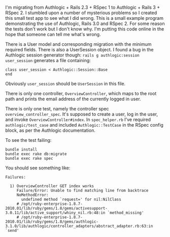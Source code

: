 I'm migrating from Authlogic + Rails 2.3 + RSpec 1 to Authlogic + Rails 3 + RSpec 2. I stumbled upon a number of mysterious problems so I created this small test app to see what I did wrong. This is a small example program demonstrating the use of Authlogic, Rails 3.0 and RSpec 2. For some reason the tests don't work but I don't know why. I'm putting this code online in the hope that someone can tell me what's wrong.

There is a User model and corresponding migration with the minimum required fields. There is also a UserSession object. I found a bug in the Authlogic session generator though: `rails g authlogic:session user_session` generates a file containing:

    class user_session < Authlogic::Session::Base
    end

Obviously `user_session` should be `UserSession` in this file.

There is only one controller, `OverviewController`, which maps to the root path and prints the email address of the currently logged in user.

There is only one test, namely the controller spec `overview_controller_spec`. It's supposed to create a user, log in the user, and invoke `OverviewController#index`. In `spec_helper.rb` I've required `authlogic/test_case` and included `Authlogic::TestCase` in the RSpec config block, as per the Authlogic documentation.

To see the test failing:

    bundle install
    bundle exec rake db:migrate
    bundle exec rake spec

You should see something like:

    Failures:
    
      1) OverviewController GET index works
         Failure/Error: Unable to find matching line from backtrace
         NoMethodError:
           undefined method `request=' for nil:NilClass
         # /opt/ruby-enterprise-1.8.7-2010.01/lib/ruby/gems/1.8/gems/activesupport-3.0.11/lib/active_support/whiny_nil.rb:48:in `method_missing'
         # /opt/ruby-enterprise-1.8.7-2010.01/lib/ruby/gems/1.8/gems/authlogic-3.1.0/lib/authlogic/controller_adapters/abstract_adapter.rb:63:in `send'
